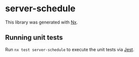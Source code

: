 # server-schedule

This library was generated with [Nx](https://nx.dev).

## Running unit tests

Run `nx test server-schedule` to execute the unit tests via [Jest](https://jestjs.io).
